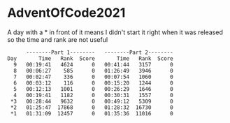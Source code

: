 # AdventOfCode2021

A day with a * in front of it means I didn't start it right when it was released so the time and rank are not useful


```
      --------Part 1--------   --------Part 2--------
Day       Time   Rank  Score       Time   Rank  Score
  9   00:19:41   4624      0   00:41:44   3157      0
  8   00:06:27    585      0   01:26:49   3946      0
  7   00:02:47    336      0   00:07:54   1060      0
  6   00:03:12    116      0   00:15:20   1244      0
  5   00:12:13   1001      0   00:26:29   1646      0
  4   00:19:41   1182      0   00:30:31   1557      0
 *3   00:28:44   9632      0   00:49:12   5309      0
 *2   01:25:47  17868      0   01:28:32  16730      0
 *1   01:31:09  12457      0   01:35:36  11016      0
```